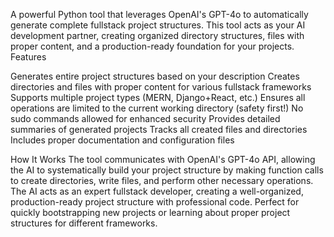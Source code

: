 A powerful Python tool that leverages OpenAI's GPT-4o to automatically generate complete fullstack project structures. This tool acts as your AI development partner, creating organized directory structures, files with proper content, and a production-ready foundation for your projects.
Features

Generates entire project structures based on your description
Creates directories and files with proper content for various fullstack frameworks
Supports multiple project types (MERN, Django+React, etc.)
Ensures all operations are limited to the current working directory (safety first!)
No sudo commands allowed for enhanced security
Provides detailed summaries of generated projects
Tracks all created files and directories
Includes proper documentation and configuration files

How It Works
The tool communicates with OpenAI's GPT-4o API, allowing the AI to systematically build your project structure by making function calls to create directories, write files, and perform other necessary operations. The AI acts as an expert fullstack developer, creating a well-organized, production-ready project structure with professional code.
Perfect for quickly bootstrapping new projects or learning about proper project structures for different frameworks.
